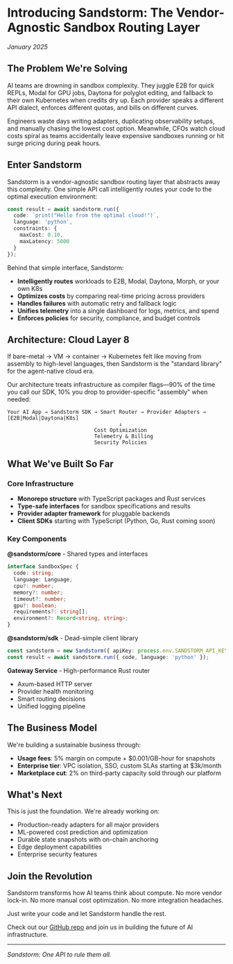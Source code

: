 # Introducing Sandstorm: The Vendor-Agnostic Sandbox Routing Layer

*January 2025*

## The Problem We're Solving

AI teams are drowning in sandbox complexity. They juggle E2B for quick REPLs, Modal for GPU jobs, Daytona for polyglot editing, and fallback to their own Kubernetes when credits dry up. Each provider speaks a different API dialect, enforces different quotas, and bills on different curves. 

Engineers waste days writing adapters, duplicating observability setups, and manually chasing the lowest cost option. Meanwhile, CFOs watch cloud costs spiral as teams accidentally leave expensive sandboxes running or hit surge pricing during peak hours.

## Enter Sandstorm

Sandstorm is a vendor-agnostic sandbox routing layer that abstracts away this complexity. One simple API call intelligently routes your code to the optimal execution environment:

```typescript
const result = await sandstorm.run({
  code: `print("Hello from the optimal cloud!")`,
  language: 'python',
  constraints: {
    maxCost: 0.10,
    maxLatency: 5000
  }
});
```

Behind that simple interface, Sandstorm:
- **Intelligently routes** workloads to E2B, Modal, Daytona, Morph, or your own K8s
- **Optimizes costs** by comparing real-time pricing across providers
- **Handles failures** with automatic retry and fallback logic
- **Unifies telemetry** into a single dashboard for logs, metrics, and spend
- **Enforces policies** for security, compliance, and budget controls

## Architecture: Cloud Layer 8

If bare-metal → VM → container → Kubernetes felt like moving from assembly to high-level languages, then Sandstorm is the "standard library" for the agent-native cloud era.

Our architecture treats infrastructure as compiler flags—90% of the time you call our SDK, 10% you drop to provider-specific "assembly" when needed:

```
Your AI App → Sandstorm SDK → Smart Router → Provider Adapters → [E2B|Modal|Daytona|K8s]
                                    ↓
                            Cost Optimization
                            Telemetry & Billing  
                            Security Policies
```

## What We've Built So Far

### Core Infrastructure
- **Monorepo structure** with TypeScript packages and Rust services
- **Type-safe interfaces** for sandbox specifications and results
- **Provider adapter framework** for pluggable backends
- **Client SDKs** starting with TypeScript (Python, Go, Rust coming soon)

### Key Components

**@sandstorm/core** - Shared types and interfaces
```typescript
interface SandboxSpec {
  code: string;
  language: Language;
  cpu?: number;
  memory?: number;
  timeout?: number;
  gpu?: boolean;
  requirements?: string[];
  environment?: Record<string, string>;
}
```

**@sandstorm/sdk** - Dead-simple client library
```typescript
const sandstorm = new Sandstorm({ apiKey: process.env.SANDSTORM_API_KEY });
const result = await sandstorm.run({ code, language: 'python' });
```

**Gateway Service** - High-performance Rust router
- Axum-based HTTP server
- Provider health monitoring
- Smart routing decisions
- Unified logging pipeline

## The Business Model

We're building a sustainable business through:
- **Usage fees**: 5% margin on compute + $0.001/GB-hour for snapshots
- **Enterprise tier**: VPC isolation, SSO, custom SLAs starting at $3k/month
- **Marketplace cut**: 2% on third-party capacity sold through our platform

## What's Next

This is just the foundation. We're already working on:
- Production-ready adapters for all major providers
- ML-powered cost prediction and optimization
- Durable state snapshots with on-chain anchoring
- Edge deployment capabilities
- Enterprise security features

## Join the Revolution

Sandstorm transforms how AI teams think about compute. No more vendor lock-in. No more manual cost optimization. No more integration headaches.

Just write your code and let Sandstorm handle the rest.

Check out our [GitHub repo](https://github.com/zetsuchan/Sandstorm-Monorepo) and join us in building the future of AI infrastructure.

---

*Sandstorm: One API to rule them all.*